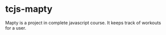 # tcjs-mapty
Mapty is a project in complete javascript course. It keeps track of workouts for a user.
